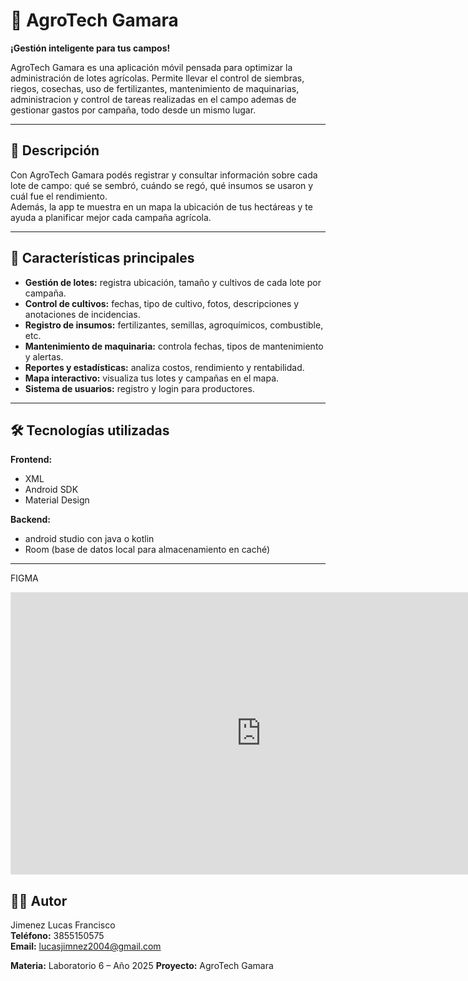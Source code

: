 # 🌾 AgroTech Gamara  
**¡Gestión inteligente para tus campos!**

AgroTech Gamara es una aplicación móvil pensada para optimizar la administración de lotes agrícolas. Permite llevar el control de siembras, riegos, cosechas, uso de fertilizantes, mantenimiento de maquinarias, administracion y control de tareas realizadas en el campo ademas de gestionar gastos por campaña, todo desde un mismo lugar.

---

## 📱 Descripción

Con AgroTech Gamara podés registrar y consultar información sobre cada lote de campo: qué se sembró, cuándo se regó, qué insumos se usaron y cuál fue el rendimiento.  
Además, la app te muestra en un mapa la ubicación de tus hectáreas y te ayuda a planificar mejor cada campaña agrícola.

---

## 🌿 Características principales

- **Gestión de lotes:** registra ubicación, tamaño y cultivos de cada lote por campaña.  
- **Control de cultivos:** fechas, tipo de cultivo, fotos, descripciones y anotaciones de incidencias.  
- **Registro de insumos:** fertilizantes, semillas, agroquímicos, combustible, etc.  
- **Mantenimiento de maquinaria:** controla fechas, tipos de mantenimiento y alertas.  
- **Reportes y estadísticas:** analiza costos, rendimiento y rentabilidad.  
- **Mapa interactivo:** visualiza tus lotes y campañas en el mapa.  
- **Sistema de usuarios:** registro y login para productores.

---

## 🛠️ Tecnologías utilizadas

**Frontend:**  
- XML  
- Android SDK  
- Material Design  

**Backend:**  
- android studio con java o kotlin
- Room (base de datos local para almacenamiento en caché)  

---

FIGMA 
<iframe style="border: 1px solid rgba(0, 0, 0, 0.1);" width="800" height="450" src="https://embed.figma.com/design/skEyv6aIKDYPejIC1DUfrz/AgroTech-Gamara?node-id=0-1&embed-host=share" allowfullscreen></iframe>


## 👨‍💻 Autor
Jimenez Lucas Francisco  
**Teléfono:** 3855150575  
**Email:** lucasjimnez2004@gmail.com  

**Materia:** Laboratorio 6 – Año 2025
**Proyecto:** AgroTech Gamara  
